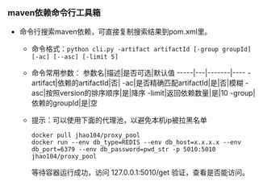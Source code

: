 ### maven依赖命令行工具箱
- 命令行搜索maven依赖，可直接复制搜索结果到pom.xml里。
  - 命令格式：`python cli.py -artifact artifactId [-group groupId] [-ac] [--asc] [-limit 5]`
  - 命令常用参数：
    参数名|描述|是否可选|默认值
    -----|---|-------|----
    -artifact|依赖的artifactId|否|
    -ac|是否精确匹配artifactId|是|否|模糊
    -asc|按照version的排序顺序|是|降序
    -limit|返回依赖数量|是|10
    -group|依赖的groupId|是|空
    
  - 提示：可以使用下面的代理池，以避免本机ip被拉黑名单
      ```shell script
      docker pull jhao104/proxy_pool
      docker run --env db_type=REDIS --env db_host=x.x.x.x --env db_port=6379 --env db_password=pwd_str -p 5010:5010 jhao104/proxy_pool
      ```
    等待容器运行成功，访问 127.0.0.1:5010/get 验证，查看是否能访问。
  
